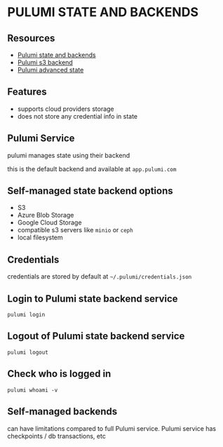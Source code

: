 # PULUMI STATE AND BACKENDS

## Resources

- [Pulumi state and backends](https://www.pulumi.com/docs/intro/concepts/state/)
- [Pulumi s3 backend](https://www.pulumi.com/docs/intro/concepts/state/#aws-s3)
- [Pulumi advanced state](https://www.pulumi.com/docs/intro/concepts/state/#advanced-state)

## Features

- supports cloud providers storage
- does not store any credential info in state

## Pulumi Service

pulumi manages state using their backend

this is the default backend and available at `app.pulumi.com`

## Self-managed state backend options

- S3
- Azure Blob Storage
- Google Cloud Storage
- compatible s3 servers like `minio` or `ceph`
- local filesystem

## Credentials

credentials are stored by default at `~/.pulumi/credentials.json`

## Login to Pulumi state backend service

```console
pulumi login
```

## Logout of Pulumi state backend service

```console
pulumi logout
```

## Check who is logged in

```console
pulumi whoami -v
```

## Self-managed backends

can have limitations compared to full Pulumi service.
Pulumi service has checkpoints / db transactions, etc
